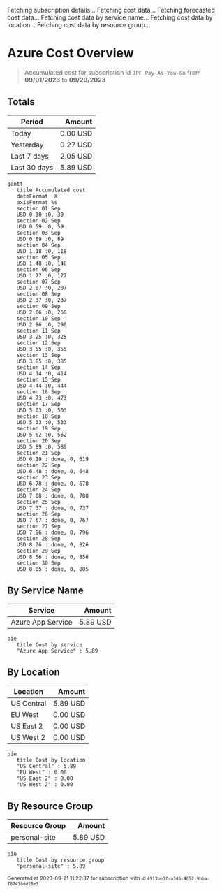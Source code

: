 Fetching subscription details...
Fetching cost data...
Fetching forecasted cost data...
Fetching cost data by service name...
Fetching cost data by location...
Fetching cost data by resource group...
# Azure Cost Overview

> Accumulated cost for subscription id `JPF Pay-As-You-Go` from **09/01/2023** to **09/20/2023**

## Totals

|Period|Amount|
|---|---:|
|Today|0.00 USD|
|Yesterday|0.27 USD|
|Last 7 days|2.05 USD|
|Last 30 days|5.89 USD|

```mermaid
gantt
   title Accumulated cost
   dateFormat  X
   axisFormat %s
   section 01 Sep
   USD 0.30 :0, 30
   section 02 Sep
   USD 0.59 :0, 59
   section 03 Sep
   USD 0.89 :0, 89
   section 04 Sep
   USD 1.18 :0, 118
   section 05 Sep
   USD 1.48 :0, 148
   section 06 Sep
   USD 1.77 :0, 177
   section 07 Sep
   USD 2.07 :0, 207
   section 08 Sep
   USD 2.37 :0, 237
   section 09 Sep
   USD 2.66 :0, 266
   section 10 Sep
   USD 2.96 :0, 296
   section 11 Sep
   USD 3.25 :0, 325
   section 12 Sep
   USD 3.55 :0, 355
   section 13 Sep
   USD 3.85 :0, 385
   section 14 Sep
   USD 4.14 :0, 414
   section 15 Sep
   USD 4.44 :0, 444
   section 16 Sep
   USD 4.73 :0, 473
   section 17 Sep
   USD 5.03 :0, 503
   section 18 Sep
   USD 5.33 :0, 533
   section 19 Sep
   USD 5.62 :0, 562
   section 20 Sep
   USD 5.89 :0, 589
   section 21 Sep
   USD 6.19 : done, 0, 619
   section 22 Sep
   USD 6.48 : done, 0, 648
   section 23 Sep
   USD 6.78 : done, 0, 678
   section 24 Sep
   USD 7.08 : done, 0, 708
   section 25 Sep
   USD 7.37 : done, 0, 737
   section 26 Sep
   USD 7.67 : done, 0, 767
   section 27 Sep
   USD 7.96 : done, 0, 796
   section 28 Sep
   USD 8.26 : done, 0, 826
   section 29 Sep
   USD 8.56 : done, 0, 856
   section 30 Sep
   USD 8.85 : done, 0, 885
```

## By Service Name

|Service|Amount|
|---|---:|
|Azure App Service|5.89 USD|

```mermaid
pie
   title Cost by service
   "Azure App Service" : 5.89
```

## By Location

|Location|Amount|
|---|---:|
|US Central|5.89 USD|
|EU West|0.00 USD|
|US East 2|0.00 USD|
|US West 2|0.00 USD|

```mermaid
pie
   title Cost by location
   "US Central" : 5.89
   "EU West" : 0.00
   "US East 2" : 0.00
   "US West 2" : 0.00
```

## By Resource Group

|Resource Group|Amount|
|---|---:|
|personal-site|5.89 USD|

```mermaid
pie
   title Cost by resource group
   "personal-site" : 5.89
```

<sup>Generated at 2023-09-21 11:22:37 for subscription with id `4913be3f-a345-4652-9bba-767418dd25e3`</sup>
